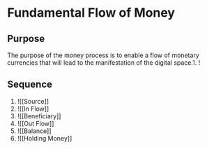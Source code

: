 # Fundamental Flow of Money
## Purpose
The purpose of the money process is to enable a flow of monetary currencies that will lead to the manifestation of the digital space.1. !

## Sequence
1. ![[Source]]
2. ![[In Flow]]
3. ![[Beneficiary]]
4. ![[Out Flow]]
5. ![[Balance]]
6. ![[Holding Money]]




